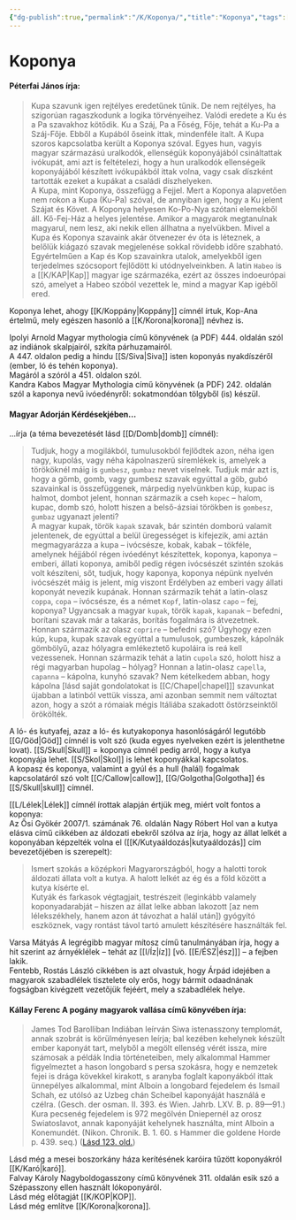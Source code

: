 ```yaml
---
{"dg-publish":true,"permalink":"/K/Koponya/","title":"Koponya","tags":["dg_uploaded"],"created":"2023-11-05T03:00","updated":"2023-11-08T03:48"}
---
```



# Koponya

#### Péterfai János írja:

> Kupa szavunk igen rejtélyes eredetűnek tűnik. De nem rejtélyes, ha szigorúan ragaszkodunk a logika törvényeihez. Valódi eredete a Ku és a Pa szavakhoz kötődik. Ku a Száj, Pa a Főség, Fője, tehát a Ku-Pa a Száj-Fője. Ebből a Kupából őseink ittak, mindenféle italt. A Kupa szoros kapcsolatba került a Koponya szóval. Egyes hun, vagyis magyar származású uralkodók, ellenségük koponyájából csináltattak ivókupát, ami azt is feltételezi, hogy a hun uralkodók ellenségeik koponyájából készített ivókupákból ittak volna, vagy csak díszként tartották ezeket a kupákat a családi díszhelyeken.  
> A Kupa, mint Koponya, összefügg a Fejjel. Mert a Koponya alapvetően nem rokon a Kupa (Ku-Pa) szóval, de annyiban igen, hogy a Ku jelent Szájat és Követ. A Koponya helyesen Ko-Po-Nya szótani elemekből áll. Kő-Fej-Ház a helyes jelentése. Amikor a magyarok megtanulnak magyarul, nem lesz, aki nekik ellen állhatna a nyelvükben. Mivel a Kupa és Koponya szavaink akár ötvenezer év óta is léteznek, a belőlük kiágazó szavak megjelenése sokkal rövidebb időre szabható. Egyértelműen a Kap és Kop szavainkra utalok, amelyekből igen terjedelmes szócsoport fejlődött ki utódnyelveinkben. A latin `Habeo` is a [[K/KAP\|Kap]] magyar ige származéka, ezért az összes indoeurópai szó, amelyet a Habeo szóból vezettek le, mind a magyar Kap igéből ered.  

Koponya lehet, ahogy [[K/Koppány\|Koppány]] címnél írtuk, Kop-Ana értelmű, mely egészen hasonló a [[K/Korona\|korona]] névhez is.  

Ipolyi Arnold Magyar mythologia című könyvének (a PDF) 444. oldalán szól az indiánok skalpjairól, szkíta párhuzamairól.  
A 447. oldalon pedig a hindu [[S/Siva\|Siva]] isten koponyás nyakdíszéről (ember, ló és tehén koponya).  
Magáról a szóról a 451. oldalon szól.  
Kandra Kabos Magyar Mythologia című könyvének (a PDF) 242. oldalán szól a kaponya nevű ivóedényről: sokatmondóan tölgyből (is) készül.  

#### Magyar Adorján Kérdésekjében...

...írja (a téma bevezetését lásd [[D/Domb\|domb]] címnél):  
> Tudjuk, hogy a mogilákból, tumulusokból fejlődtek azon, néha igen nagy, kupolás, vagy néha kápolnaszerű síremlékek is, amelyek a törököknél máig is `gumbesz`, `gumbaz` nevet viselnek. Tudjuk már azt is, hogy a gömb, gomb, vagy gumbesz szavak egyúttal a göb, gubó szavainkal is összefüggenek, márpedig nyelvünkben kúp, kupac is halmot, dombot jelent, honnan származik a cseh `kopec` – halom, kupac, domb szó, holott hiszen a belső-ázsiai törökben is `gombesz`, `gumbaz` ugyanazt jelenti?  
> A magyar kupak, török `kapak` szavak, bár szintén domború valamit jelentenek, de egyúttal a belül üregességet is kifejezik, ami aztán megmagyarázza a kupa – ivócsésze, kobak, kabak – tökféle, amelynek héjjából régen ivóedényt készítettek, koponya, kaponya – emberi, állati koponya, amiből pedig régen ivócsészét szintén szokás volt készíteni, sőt, tudjuk, hogy kaponya, koponya népünk nyelvén ivócsészét máig is jelent, míg viszont Erdélyben az emberi vagy állati koponyát nevezik kupának. Honnan származik tehát a latin-olasz `coppa`, `copa` – ivócsésze, és a német `Kopf`, latin-olasz `capo` – fej, koponya? Ugyancsak a magyar `kupak`, török `kapak`, `kapanak` – befedni, borítani szavak már a takarás, borítás fogalmára is átvezetnek. Honnan származik az olasz `coprire` – befedni szó? Úgyhogy ezen kúp, kupa, kupak szavak egyúttal a tumulusok, gumbeszek, kápolnák gömbölyű, azaz hólyagra emlékeztető kupoláira is reá kell vezessenek. Honnan származik tehát a latin `cupola` szó, holott hisz a régi magyarban hupolag – hólyag? Honnan a latin-olasz `capella`, `capanna` – kápolna, kunyhó szavak? Nem kételkedem abban, hogy kápolna \[lásd saját gondolatokat is [[C/Chapel\|chapel]]\] szavunkat újabban a latinból vettük vissza, ami azonban semmit nem változtat azon, hogy a szót a rómaiak mégis Itáliába szakadott őstörzseinktől örökölték.  

A ló- és kutyafej, azaz a ló- és kutyakoponya hasonlóságáról legutóbb [[G/Göd\|Göd]] címnél is volt szó (kuda egyes nyelveken ezért is jelenthetne lovat). [[S/Skull\|Skull]] = koponya címnél pedig arról, hogy a kutya koponyája lehet. [[S/Skol\|Skol]] is lehet koponyákkal kapcsolatos.  
A kopasz és koponya, valamint a gyúl és a hull (halál) fogalmak kapcsolatáról szó volt [[C/Callow\|callow]], [[G/Golgotha\|Golgotha]] és [[S/Skull\|skull]] címnél.  

[[L/Lélek\|Lélek]] címnél írottak alapján értjük meg, miért volt fontos a koponya:  
Az Ősi Gyökér 2007/1. számának 76. oldalán Nagy Róbert Hol van a kutya elásva című cikkében az áldozati ebekről szólva az írja, hogy az állat lelkét a koponyában képzelték volna el ([[K/Kutyaáldozás\|kutyaáldozás]] cím bevezetőjében is szerepelt):  
> Ismert szokás a középkori Magyarországból, hogy a halotti torok áldozati állata volt a kutya. A halott lelkét az ég és a föld között a kutya kísérte el.  
> Kutyák és farkasok végtagjait, testrészeit (leginkább valamely koponyadarabját – hiszen az állat lelke abban lakozott \[az nem lélekszékhely, hanem azon át távozhat a halál után\]) gyógyító eszköznek, vagy rontást távol tartó amulett készítésére használták fel.  

Varsa Mátyás A legrégibb magyar mítosz című tanulmányában írja, hogy a hit szerint az árnyéklélek – tehát az [[I/Íz\|íz]] \[vö. [[E/ÉSZ\|ész]]\] – a fejben lakik.  
Fentebb, Rostás László cikkében is azt olvastuk, hogy Árpád idejében a magyarok szabadlélek tisztelete oly erős, hogy bármit odaadnának fogságban kivégzett vezetőjük fejéért, mely a szabadlélek helye.  

#### Kállay Ferenc A pogány magyarok vallása című könyvében írja:

> James Tod Barolliban Indiában leírván Siwa istenasszony templomát, annak szobrát is körülményesen leírja; bal kezében kehelynek készült ember kaponyát tart, melyből a megölt ellenség vérét issza, mire számosak a példák India történeteiben, mely alkalommal Hammer figyelmeztet a hason longobard s persa szokásra, hogy e nemzetek fejei is drága kövekkel kirakott, s aranyba foglalt kaponyákból ittak ünnepélyes alkalommal, mint Alboin a longobard fejedelem és Ismail Schah, ez utólsó az Uzbeg chán Scheibel kaponyáját használá e czélra. (Gesch. der osman. II. 393. és Wien. Jahrb. LXV. B. p. 89—91.) Kura pecsenég fejedelem is 972 megölvén Dniepernél az orosz Swiatoslavot, annak kaponyáját kehelynek használta, mint Alboin a Konemundét. (Nikon. Chronik. B. 1. 60. s Hammer die goldene Horde p. 439. seq.) ([Lásd 123. old.](zotero://open-pdf/library/items/DFI47XPY?page=123&annotation=ZG7FDE5I))  

Lásd még a mesei boszorkány háza kerítésének karóira tűzött koponyákról [[K/Karó\|karó]].  
Falvay Károly Nagyboldogasszony című könyvének 311. oldalán esik szó a Szépasszony ellen használt lókoponyáról.  
Lásd még előtagját [[K/KOP\|KOP]].  
Lásd még említve [[K/Korona\|korona]].  